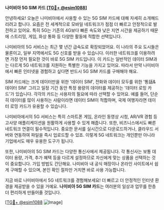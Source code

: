 **나미비아 5G SIM 카드 [[TG💪+ @esim1088](https://t.me/s/esim1088)]**

안녕하세요! 오늘은 나미비아에서 사용할 수 있는 5G SIM 카드에 대해 자세히 소개해드리려고 합니다. 요즘은 전 세계적으로 모바일 네트워크가 점점 더 빠르고 안정적으로 발전하고 있어요. 특히 5G는 기존의 4G보다 빠른 속도와 낮은 지연 시간을 제공하기 때문에 스트리밍, 게임, 화상 통화 등 다양한 활동에 적합한 선택입니다.

나미비아의 5G 서비스는 최근 몇 년간 급속도로 확장되었어요. 이 나라의 주요 도시들은 물론이고, 일부 지역에서도 5G 신호를 받을 수 있습니다. 이러한 네트워크를 이용하려면 가장 먼저 필요한 것이 바로 5G SIM 카드입니다. 이 카드는 일반적인 데이터 SIM과는 다르게 5G 네트워크를 지원하는 특별한 기능을 가지고 있어요. 따라서 만약 나미비아에서 빠른 인터넷을 경험하고 싶다면 반드시 5G SIM 카드를 구매해야 해요.

SIM 카드에는 크게 데이터만을 위한 '데이터 SIM', 전화와 데이터 모두를 위한 '통話&데이터 SIM' 그리고 일정 기간 동안 특정 용량의 데이터를 제공하는 '데이터 로밍 카드'가 있습니다. 각각의 카드는 사용자의 필요에 따라 선택할 수 있어요. 예를 들어, 단순히 데이터를 많이 사용하는 사람이라면 데이터 SIM이 적합하며, 국제 여행자라면 데이터 로밍 카드가 유용할 수 있습니다.

나미비아에서의 5G 서비스는 특히 스마트폰 게임, 온라인 동영상 시청, AR/VR 경험 등 고사양 애플리케이션을 원활하게 사용할 수 있게 해줍니다. 또한, 비즈니스에서도 빠른 네트워크 연결이 필수적입니다. 중요한 문서를 실시간으로 다운로드하거나, 클라우드 서버와 연동하여 파일을 즉시 업로드할 수 있죠. 이렇게 5G 네트워크는 개인뿐만 아니라 기업에서도 매우 유용한 도구가 됩니다.

또한, 나미비아의 5G SIM 카드는 다양한 통신사에서 제공됩니다. 각 통신사는 보통 데이터 용량, 가격, 추가 혜택 등을 다르게 설정하므로 자신에게 맞는 상품을 선택하는 것이 중요합니다. 가입 방법도 간단해요. 나미비아 내 공식 매장이나 온라인 사이트에서 쉽게 구매할 수 있으며, 본인 확인 절차만 거치면 바로 사용 가능합니다.

지금 바로 나미비아에서 5G 네트워크를 경험해보세요! 더 빠르고 더 안정적인 인터넷 환경을 제공받을 수 있을 거예요. **나미비아 5G SIM 카드**는 여러분의 일상과 업무를 한층 더 편리하게 만들어줄 것입니다.

[[TG💪+ @esim1088](https://t.me/s/esim1088) ![Image](https://i.postimg.cc/Y0z9fWf4/image.png)]